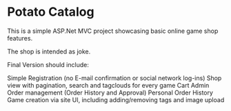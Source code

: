 # Potato Catalog

This is a simple ASP.Net MVC project showcasing basic online game shop features.

The shop is intended as joke.

Final Version should include:

Simple Registration (no E-mail confirmation or social network log-ins)
Shop view with pagination, search and tagclouds for every game
Cart
Admin Order management (Order History and Approval)
Personal Order History
Game creation via site UI, including adding/removing tags and image upload